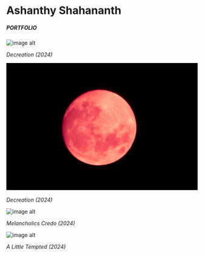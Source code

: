 <head>
    <style>
        body {
            cursor: url(https://github.com/iamapsyop/iamapsyop.github.io/blob/main/790c78d39fd853ae72167411aa11d727-pixilated-hand-cursor-1.png?raw=true);
        }
    </style>
</head>




# Ashanthy Shahananth
##### PORTFOLIO

![image alt](https://github.com/iamapsyop/iamapsyop.github.io/blob/main/_MG_1123.jpg?raw=true) 

_Decreation (2024)_

![image alt](https://github.com/iamapsyop/iamapsyop.github.io/blob/main/_MG_0936-3.jpg?raw=true) 

_Decreation (2024)_

![image alt](https://github.com/iamapsyop/iamapsyop.github.io/blob/main/IMG_9513.JPG?raw=true) 

_Melancholics Credo (2024)_

![image alt](https://github.com/iamapsyop/iamapsyop.github.io/blob/main/_MG_9848.jpg?raw=true) 

_A Little Tempted (2024)_
